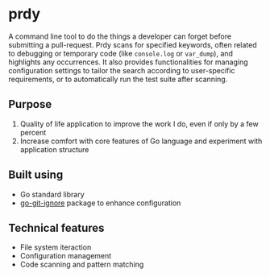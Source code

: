 # prdy

A command line tool to do the things a developer can forget before submitting a pull-request. Prdy scans for specified keywords, often related to debugging or temporary code (like `console.log` or `var_dump`), and highlights any occurrences. It also provides functionalities for managing configuration settings to tailor the search according to user-specific requirements, or to automatically run the test suite after scanning.

## Purpose

1. Quality of life application to improve the work I do, even if only by a few percent
2. Increase comfort with core features of Go language and experiment with application structure

## Built using
- Go standard library
- [go-git-ignore](github.com/sabhiram/go-git-ignore) package to enhance configuration

## Technical features
- File system iteraction
- Configuration management
- Code scanning and pattern matching
